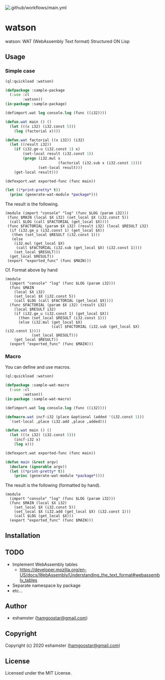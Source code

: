 ![.github/workflows/main.yml](https://github.com/eshamster/watson/workflows/.github/workflows/main.yml/badge.svg)

# watson

watson: WAT (WebAssembly Text format) Structured ON Lisp

## Usage
### Simple case

```lisp
(ql:quickload :watson)

(defpackage :sample-package
  (:use :cl
        :watson))
(in-package :sample-package)

(defimport.wat log console.log (func ((i32))))

(defun.wat main () ()
  (let (((x i32) (i32.const 5)))
    (log (factorial x))))

(defun.wat factorial ((x i32)) (i32)
  (let ((result i32))
    (if (i32.ge-u (i32.const 1) x)
        (set-local result (i32.const 1))
        (progn (i32.mul x
                        (factorial (i32.sub x (i32.const 1))))
               (set-local result)))
    (get-local result)))

(defexport.wat exported-func (func main))

(let ((*print-pretty* t))
  (princ (generate-wat-module *package*)))
```

The result is the following.

```wat
(module (import "console" "log" (func $LOG (param i32)))
 (func $MAIN (local $X i32) (set_local $X (i32.const 5))
  (call $LOG (call $FACTORIAL (get_local $X))))
 (func $FACTORIAL (param $X i32) (result i32) (local $RESULT i32)
  (if (i32.ge_u (i32.const 1) (get_local $X))
   (then (set_local $RESULT (i32.const 1)))
   (else
    (i32.mul (get_local $X)
     (call $FACTORIAL (i32.sub (get_local $X) (i32.const 1))))
    (set_local $RESULT)))
  (get_local $RESULT))
 (export "exported_func" (func $MAIN)))
```

Cf. Format above by hand

```wat
(module
  (import "console" "log" (func $LOG (param i32)))
  (func $MAIN
    (local $X i32)
    (set_local $X (i32.const 5))
    (call $LOG (call $FACTORIAL (get_local $X))))
  (func $FACTORIAL (param $X i32) (result i32)
    (local $RESULT i32)
    (if (i32.ge_u (i32.const 1) (get_local $X))
      (then (set_local $RESULT (i32.const 1)))
      (else (i32.mul (get_local $X)
                     (call $FACTORIAL (i32.sub (get_local $X) (i32.const 1))))
            (set_local $RESULT)))
    (get_local $RESULT))
  (export "exported_func" (func $MAIN)))
```

### Macro

You can define and use macros.

```lisp
(ql:quickload :watson)

(defpackage :sample-wat-macro
  (:use :cl
        :watson))
(in-package :sample-wat-macro)

(defimport.wat log console.log (func ((i32))))

(defmacro.wat incf-i32 (place &optional (added '(i32.const 1)))
  `(set-local ,place (i32.add ,place ,added)))

(defun.wat main () ()
  (let (((x i32) (i32.const 5)))
    (incf-i32 x)
    (log x)))

(defexport.wat exported-func (func main))

(defun main (&rest argv)
  (declare (ignorable argv))
  (let ((*print-pretty* t))
    (princ (generate-wat-module *package*))))
```

The result is the following (formatted by hand).

```wat
(module
  (import "console" "log" (func $LOG (param i32)))
  (func $MAIN (local $X i32)
    (set_local $X (i32.const 5))
    (set_local $X (i32.add (get_local $X) (i32.const 1)))
    (call $LOG (get_local $X)))
  (export "exported_func" (func $MAIN)))
```

## Installation

## TODO

- Implement WebAssembly tables
    - https://developer.mozilla.org/en-US/docs/WebAssembly/Understanding_the_text_format#webassembly_tables
- Separate namespace by package
- etc...

## Author

- eshamster (hamgoostar@gmail.com)

## Copyright

Copyright (c) 2020 eshamster (hamgoostar@gmail.com)

## License

Licensed under the MIT License.
